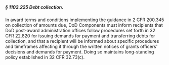 ##### § 1103.225 Debt collection. #####

In award terms and conditions implementing the guidance in 2 CFR 200.345 on collection of amounts due, DoD Components must inform recipients that DoD post-award administration offices follow procedures set forth in 32 CFR 22.820 for issuing demands for payment and transferring debts for collection, and that a recipient will be informed about specific procedures and timeframes affecting it through the written notices of grants officers' decisions and demands for payment. Doing so maintains long-standing policy established in 32 CFR 32.73(c).